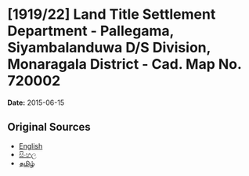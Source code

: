 # [1919/22] Land Title Settlement Department - Pallegama, Siyambalanduwa D/S Division, Monaragala District - Cad. Map No. 720002

**Date:** 2015-06-15

## Original Sources

- [English](https://documents.gov.lk/view/extra-gazettes/2015/6/1919-22_E.pdf)
- [සිංහල](https://documents.gov.lk/view/extra-gazettes/2015/6/1919-22_S.pdf)
- [தமிழ்](https://documents.gov.lk/view/extra-gazettes/2015/6/1919-22_T.pdf)
